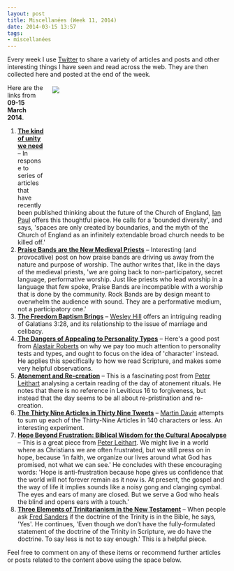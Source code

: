 ```yaml
---
layout: post
title: Miscellanées (Week 11, 2014)
date: 2014-03-15 13:57
tags:
- miscellanées
---
```

Every week I use <a href="http://twitter.com/jakebelder">Twitter</a> to share a variety of articles and posts and other interesting things I have seen and read across the web. They are then collected here and posted at the end of the week.

<div style="float: right; margin: 5px 1px 0px 20px; width: 400px; height: 270px;"><img src="https://dl.dropboxusercontent.com/u/3897986/Jake%20Blog%20Images/line-in-the-sand.jpg"></div>
Here are the links from <strong>09-15 March 2014</strong>.

<ol>
<li><strong><a href="http://bit.ly/1ivpCfG">The kind of unity we need</a></strong> – In response to series of articles that have recently been published thinking about the future of the Church of England, <a href="http://twitter.com/Psephizo">Ian Paul</a> offers this thoughtful piece. He calls for a 'bounded diversity', and says, 'spaces are only created by boundaries, and the myth of the Church of England as an infinitely extendable broad church needs to be killed off.'</li>

<li><strong><a href="http://bit.ly/1ivqReY">Praise Bands are the New Medieval Priests</a></strong> – Interesting (and provocative) post on how praise bands are driving us away from the nature and purpose of worship. The author writes that, like in the days of the medieval priests, 'we are going back to non-participatory, secret language, performative worship. Just like priests who lead worship in a language that few spoke, Praise Bands are incompatible with a worship that is done by the community. Rock Bands are by design meant to overwhelm the audience with sound. They are a performative medium, not a participatory one.'</li>

<li><strong><a href="http://bit.ly/1ngL5jc">The Freedom Baptism Brings</a></strong> – <a href="http://twitter.com/wesleyhill">Wesley Hill</a> offers an intriguing reading of Galatians 3:28, and its relationship to the issue of marriage and celibacy.</li>

<li><strong><a href="http://mereorthodoxy.com/dangers-appealing-personality-types/">The Dangers of Appealing to Personality Types</a></strong> – Here's a good post from <a href="http://twitter.com/zugzwanged">Alastair Roberts</a> on why we pay too much attention to personality tests and types, and ought to focus on the idea of 'character' instead. He applies this specifically to how we read Scripture, and makes some very helpful observations.</li>

<li><strong><a href="http://bit.ly/1lWbpxf">Atonement and Re-creation</a></strong> – This is a fascinating post from <a href="http://twitter.com/PLeithart">Peter Leithart</a> analysing a certain reading of the day of atonement rituals. He notes that there is no reference in Leviticus 16 to forgiveness, but instead that the day seems to be all about re-pristination and re-creation. </li>

<li><strong><a href="http://bit.ly/1m06ZFG">The Thirty Nine Articles in Thirty Nine Tweets</a></strong> – <a href="http://twitter.com/MartinBDavie">Martin Davie</a> attempts to sum up each of the Thirty-Nine Articles in 140 characters or less. An interesting experiment.</li>

<li><strong><a href="http://bit.ly/1m2TKnO">Hope Beyond Frustration: Biblical Wisdom for the Cultural Apocalypse</a></strong> – This is a great piece from <a href="http://twitter.com/PLeithart">Peter Leithart</a>. We might live in a world where as Christians we are often frustrated, but we still press on in hope, because 'in faith, we organize our lives around what God has promised, not what we can see.' He concludes with these encouraging words: 'Hope is anti-frustration because hope gives us confidence that the world will not forever remain as it now is. At present, the gospel and the way of life it implies sounds like a noisy gong and clanging cymbal. The eyes and ears of many are closed. But we serve a God who heals the blind and opens ears with a touch.'</li>

<li><strong><a href="http://bit.ly/1m31cPF">Three Elements of Trinitarianism in the New Testament</a></strong> – When people ask <a href="http://twitter.com/FredFredSanders">Fred Sanders</a> if the doctrine of the Trinity is in the Bible, he says, 'Yes'. He continues, 'Even though we don’t have the fully-formulated statement of the doctrine of the Trinity in Scripture, we do have the doctrine. To say less is not to say enough.' This is a helpful piece.</li>
</ol>

Feel free to comment on any of these items or recommend further articles or posts related to the content above using the space below.
